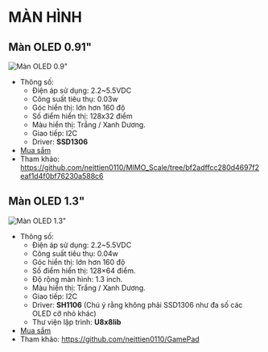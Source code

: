 # MÀN HÌNH

## Màn OLED 0.91"

![Màn OLED 0.9"](https://github.com/neittien0110/linhkiendientu/assets/8079397/5e4845f5-a921-4d10-911d-52d2a1c2bb16)

- Thông số:
  - Điện áp sử dụng: 2.2~5.5VDC
  - Công suất tiêu thụ: 0.03w
  - Góc hiển thị: lớn hơn 160 độ
  - Số điểm hiển thị: 128x32 điểm
  - Màu hiển thị: Trắng / Xanh Dương.
  - Giao tiếp: I2C
  - Driver: **SSD1306**
- [Mua sắm](https://shopee.vn/M%C3%B4-%C4%90un-M%C3%A0n-H%C3%ACnh-OLED-0.91-Inch-0.91-Ch%E1%BA%A5t-L%C6%B0%E1%BB%A3ng-Cao-quot-M%C3%B4-%C4%91un-Hi%E1%BB%83n-Th%E1%BB%8B-M%C3%A0n-H%C3%ACnh-LED-LCD-128X32-OLED-Tr%E1%BA%AFng-Xanh-D%C6%B0%C6%A1ng-Cho-Ardunio-i.812409307.19722703781)
- Tham khảo: <https://github.com/neittien0110/MIMO_Scale/tree/bf2adffcc280d4697f2eaf1d4f0bf76230a588c6>

## Màn OLED 1.3"

![Màn OLED 1.3"](https://github.com/neittien0110/linhkiendientu/assets/8079397/c3bbf91d-3621-4534-8dfb-2661fa2b4c89)

- Thông số:
  - Điện áp sử dụng: 2.2~5.5VDC
  - Công suất tiêu thụ: 0.04w
  - Góc hiển thị: lớn hơn 160 độ
  - Số điểm hiển thị: 128×64 điểm.
  - Độ rộng màn hình: 1.3 inch.
  - Màu hiển thị: Trắng / Xanh Dương.
  - Giao tiếp: I2C
  - Driver: **SH1106**  (Chú ý rằng không phải SSD1306 như đa số các OLED cỡ nhỏ khác)
  - Thư viện lập trình: **U8x8lib**
- [Mua sắm](https://nshopvn.com/product/man-hinh-oled-1-3-inch-giao-tiep-i2c-blue/)
- Tham khảo: <https://github.com/neittien0110/GamePad>

